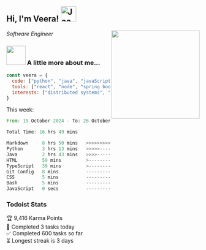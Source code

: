 <h2> Hi, I'm Veera! <img src="https://raw.githubusercontent.com/Tarikul-Islam-Anik/Animated-Fluent-Emojis/master/Emojis/Activities/Jack-O-Lantern.png" alt="Jack-O-Lantern" width="40" height="40" /></h2>
<img align='right' src="https://user-images.githubusercontent.com/74038190/213911110-aedbef38-a29f-4b6b-a65c-11608b4f75a5.gif" width="230">
<p><em>Software Engineer</em></p>


### <img src="https://user-images.githubusercontent.com/74038190/216656963-09118229-8a9e-4af0-910c-c37f35f2e210.gif" width="50"> A little more about me...  

```javascript
const veera = {
  code: ["python", "java", "javaScript", "typeScript", "c++"],
  tools: ["react", "node", "spring boot", "docker", "next.JS", "aws"],
  interests: ["distributed systems", "enterprise software", "parallel computing", "cloud computing", "machine learning", "AI"]
}
```
This week:
<!--START_SECTION:waka-->

```rust
From: 19 October 2024 - To: 26 October 2024

Total Time: 16 hrs 49 mins

Markdown     8 hrs 50 mins   >>>>>>>>>>>>>------------   52.57 %
Python       3 hrs 13 mins   >>>>>--------------------   19.14 %
Java         2 hrs 43 mins   >>>>---------------------   16.22 %
HTML         59 mins         >------------------------   05.93 %
TypeScript   39 mins         >------------------------   03.88 %
Git Config   8 mins          -------------------------   00.84 %
CSS          5 mins          -------------------------   00.59 %
Bash         5 mins          -------------------------   00.55 %
JavaScript   0 secs          -------------------------   00.02 %
```

<!--END_SECTION:waka-->


### Todoist Stats

<!-- TODO-IST:START -->
🏆  9,416 Karma Points           
🌸  Completed 3 tasks today           
✅  Completed 600 tasks so far           
⏳  Longest streak is 3 days
<!-- TODO-IST:END -->
<!--
Profile views:
[![](https://visitcount.itsvg.in/api?id=veeravivekt&label=Profile%20Views&color=1&icon=2&pretty=false)](https://visitcount.itsvg.in)
-->
